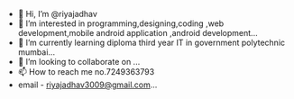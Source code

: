 - 👋 Hi, I’m @riyajadhav
- 👀 I’m interested in programming,designing,coding ,web development,mobile android application ,android development...
- 🌱 I’m currently learning diploma third year IT in government polytechnic mumbai...
- 💞️ I’m looking to collaborate on ...
- 📫 How to reach me no.7249363793 
- email - riyajadhav3009@gmail.com...

<!---
riyajad/riyajad is a ✨ special ✨ repository because its `README.md` (this file) appears on your GitHub profile.
You can click the Preview link to take a look at your changes.
--->
